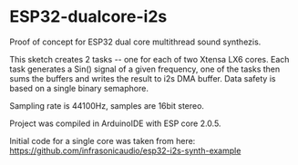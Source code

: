 # ESP32-dualcore-i2s
Proof of concept for ESP32 dual core multithread sound synthezis.

This sketch creates 2 tasks -- one for each of two Xtensa LX6 cores. Each task generates a Sin() signal of a given frequency, one of the tasks then sums the buffers and writes the result to i2s DMA buffer. Data safety is based on a single binary semaphore.

Sampling rate is 44100Hz, samples are 16bit stereo.

Project was compiled in ArduinoIDE with ESP core 2.0.5.

Initial code for a single core was taken from here: https://github.com/infrasonicaudio/esp32-i2s-synth-example
